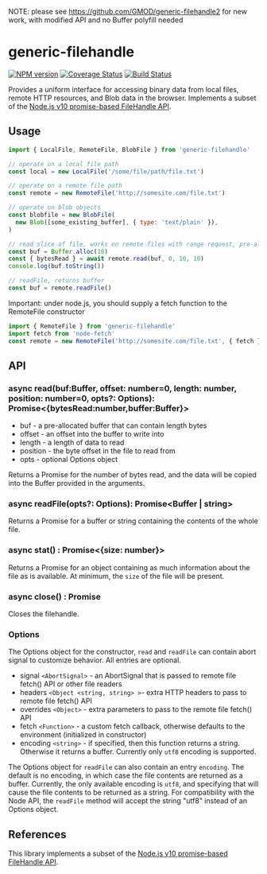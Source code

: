 NOTE: please see https://github.com/GMOD/generic-filehandle2 for new work, with modified API and no Buffer polyfill needed

# generic-filehandle

[![NPM version](https://img.shields.io/npm/v/generic-filehandle.svg?style=flat-square)](https://npmjs.org/package/generic-filehandle)
[![Coverage Status](https://img.shields.io/codecov/c/github/GMOD/generic-filehandle/master.svg?style=flat-square)](https://codecov.io/gh/GMOD/generic-filehandle/branch/master)
[![Build Status](https://img.shields.io/github/actions/workflow/status/GMOD/generic-filehandle/push.yml?branch=master)](https://github.com/GMOD/generic-filehandle/actions)

Provides a uniform interface for accessing binary data from local files, remote HTTP resources, and Blob data in the browser. Implements a subset of the [Node.js v10 promise-based FileHandle API](https://nodejs.org/api/fs.html#fs_class_filehandle).

## Usage

```js
import { LocalFile, RemoteFile, BlobFile } from 'generic-filehandle'

// operate on a local file path
const local = new LocalFile('/some/file/path/file.txt')

// operate on a remote file path
const remote = new RemoteFile('http://somesite.com/file.txt')

// operate on blob objects
const blobfile = new BlobFile(
  new Blob([some_existing_buffer], { type: 'text/plain' }),
)

// read slice of file, works on remote files with range request, pre-allocate buffer
const buf = Buffer.alloc(10)
const { bytesRead } = await remote.read(buf, 0, 10, 10)
console.log(buf.toString())

// readFile, returns buffer
const buf = remote.readFile()
```

Important: under node.js, you should supply a fetch function to the RemoteFile constructor

```js
import { RemoteFile } from 'generic-filehandle'
import fetch from 'node-fetch'
const remote = new RemoteFile('http://somesite.com/file.txt', { fetch })
```

## API

### async read(buf:Buffer, offset: number=0, length: number, position: number=0, opts?: Options): Promise<{bytesRead:number,buffer:Buffer}>

- buf - a pre-allocated buffer that can contain length bytes
- offset - an offset into the buffer to write into
- length - a length of data to read
- position - the byte offset in the file to read from
- opts - optional Options object

Returns a Promise for the number of bytes read, and the data will be copied
into the Buffer provided in the arguments.

### async readFile(opts?: Options): Promise<Buffer | string>

Returns a Promise for a buffer or string containing the contents of the whole file.

### async stat() : Promise<{size: number}>

Returns a Promise for an object containing as much information about the file as is available. At minimum, the `size` of the file will be present.

### async close() : Promise<void>

Closes the filehandle.

### Options

The Options object for the constructor, `read` and `readFile` can contain abort signal
to customize behavior. All entries are optional.

- signal `<AbortSignal>` - an AbortSignal that is passed to remote file fetch() API or other file readers
- headers `<Object <string, string> >`- extra HTTP headers to pass to remote file fetch() API
- overrides `<Object>` - extra parameters to pass to the remote file fetch() API
- fetch `<Function>` - a custom fetch callback, otherwise defaults to the environment (initialized in constructor)
- encoding `<string>` - if specified, then this function returns a string. Otherwise it returns a buffer. Currently only `utf8` encoding is supported.

The Options object for `readFile` can also contain an entry `encoding`. The
default is no encoding, in which case the file contents are returned as a
buffer. Currently, the only available encoding is `utf8`, and
specifying that will cause the file contents to be returned as a string. For compatibility with the Node API, the `readFile` method will accept the string "utf8" instead of an Options object.

## References

This library implements a subset of the [Node.js v10 promise-based FileHandle API](https://nodejs.org/api/fs.html#fs_class_filehandle).
